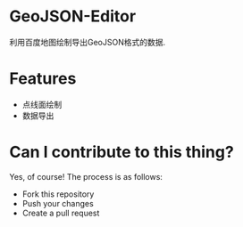 # GeoJSON-Editor

利用百度地图绘制导出GeoJSON格式的数据.

# Features

- 点线面绘制
- 数据导出

# Can I contribute to this thing?

Yes, of course! The process is as follows:

- Fork this repository
- Push your changes
- Create a pull request
